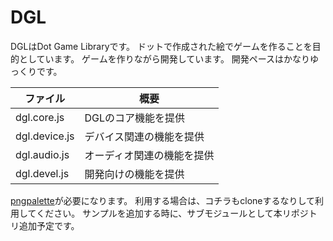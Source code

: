 # DGL
DGLはDot Game Libraryです。
ドットで作成された絵でゲームを作ることを目的としています。
ゲームを作りながら開発しています。
開発ペースはかなりゆっくりです。

|ファイル|概要|
|--|--|
|dgl.core.js  |DGLのコア機能を提供|
|dgl.device.js|デバイス関連の機能を提供|
|dgl.audio.js |オーディオ関連の機能を提供|
|dgl.devel.js |開発向けの機能を提供|

[pngpalette](https://github.com/project-dev/pngpalette)が必要になります。
利用する場合は、コチラもcloneするなりして利用してください。
サンプルを追加する時に、サブモジュールとして本リポジトリ追加予定です。